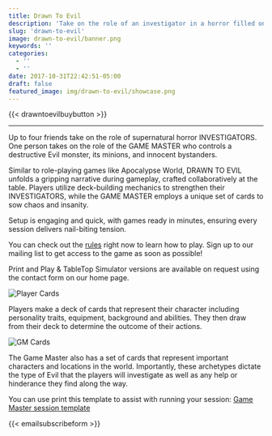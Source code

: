 ```yaml
---
title: Drawn To Evil
description: 'Take on the role of an investigator in a horror filled one session story whilst one of your friends takes on the role of the Game Master, who controls a destructive Evil monster, their minions and innocent bystanders.'
slug: 'drawn-to-evil'
image: drawn-to-evil/banner.png
keywords: ''
categories:
  - ''
  - ''
date: 2017-10-31T22:42:51-05:00
draft: false
featured_image: img/drawn-to-evil/showcase.png
---
```


{{< drawntoevilbuybutton >}}

-----



Up to four friends take on the role of supernatural horror INVESTIGATORS. One person takes on the role of the GAME MASTER who controls a destructive Evil monster, its minions, and innocent bystanders.

Similar to role-playing games like Apocalypse World, DRAWN TO EVIL unfolds a gripping narrative during gameplay, crafted collaboratively at the table. Players utilize deck-building mechanics to strengthen their INVESTIGATORS, while the GAME MASTER employs a unique set of cards to sow chaos and insanity.

Setup is engaging and quick, with games ready in minutes, ensuring every session delivers nail-biting tension.

You can check out the [rules](/drawn-to-evil-rules) right now to learn how to play. Sign up to our mailing list to get access to the game as soon as possible!

Print and Play & TableTop Simulator versions are available on request using the contact form on our home page.


![Player Cards](/img/drawn-to-evil/showcase.png)

Players make a deck of cards that represent their character including personality traits, equipment, background and abilities. They then draw from their deck to determine the outcome of their actions.

![GM Cards](/img/drawn-to-evil/showcase_dm.png)

The Game Master also has a set of cards that represent important characters and locations in the world. Importantly, these archetypes dictate the type of Evil that the players will investigate as well as any help or hinderance they find along the way.

You can use print this template to assist with running your session: [Game Master session template](https://drawntoevil.s3.ap-southeast-2.amazonaws.com/GameMasterNotes.pdf)

{{< emailsubscribeform >}}
